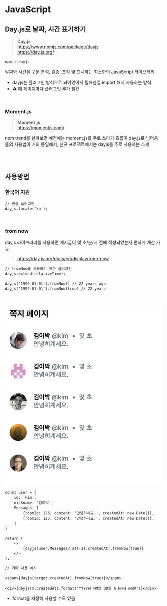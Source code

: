 # JavaScript

## Day.js로 날짜, 시간 표기하기

> **Day.js**  
> https://www.npmjs.com/package/dayjs  
> https://day.js.org/

```
npm i dayjs
```

날짜와 시간을 구문 분석, 검증, 조작 및 표시하는 최소한의 JavaScript 라이브러리

* dayjs는 플러그인 방식으로 되어있어서 필요한걸 import 해서 사용하는 방식
* ⚠️ 매 페이지마다 플러그인 추가 필요

<br>

### Moment.js

> **Moment.js**  
https://momentjs.com/

npm trend를 살펴보면 예전에는 moment.js를 주로 쓰다가 흐름이 day.js로 넘어옴  
둘의 사용법이 거의 동일해서, 신규 프로젝트에서는 dayjs를 주로 사용하는 추세

<br><br>

## 사용방법

### 한국어 지원

```
// 한글 플러그인
dayjs.locale(‘ko’); 
```

<br>

### from now 

dayjs 라이브러리를 사용하면 게시글이 몇 초/분/시 전에 작성되었는지 편하게 계산 가능

> https://day.js.org/docs/en/display/from-now

```
// fromNow를 사용하기 위한 플러그인
dayjs.extend(relativeTime);  

dayjs('1999-01-01').fromNow() // 22 years ago
dayjs('1999-01-01').fromNow(true) // 22 years
```

<br>

![](../Images/faker_avatar.png)

```tsx
const user = {
    id: 'kim',
    nickname: '김이박',
    Messages: [
        {roomId: 123, content: '안녕하세요.', createdAt: new Date()},
        {roomId: 123, content: '안녕하세요.', createdAt: new Date()},
    ]
}

return (
    <>
        {dayjs(user.Messages?.at(-1).createdAt).fromNow(true)}
    </>
);
```

```tsx
// 기타 사용 예시 

<span>{dayjs(target.createdAt).fromNow(true)}</span>

<div>{dayjs(m.createdAt).format('YYYY년 MM월 DD일 A HH시 mm분')}</div>
```

* format을 지정해 사용할 수도 있음 
